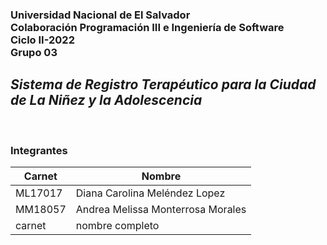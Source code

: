 ### **Universidad Nacional de El Salvador**<br>Colaboración Programación III e Ingeniería de Software<br>Ciclo II-2022<br>Grupo 03<br>

## *Sistema de Registro Terapéutico para la Ciudad de La Niñez y la Adolescencia*
<br>

### Integrantes

| __Carnet__ | __Nombre__                     |
| ---------- | -------------------------------| 
| ML17017 | Diana Carolina Meléndez Lopez     | 
| MM18057 | Andrea Melissa Monterrosa Morales | 
| carnet  | nombre completo                   | 